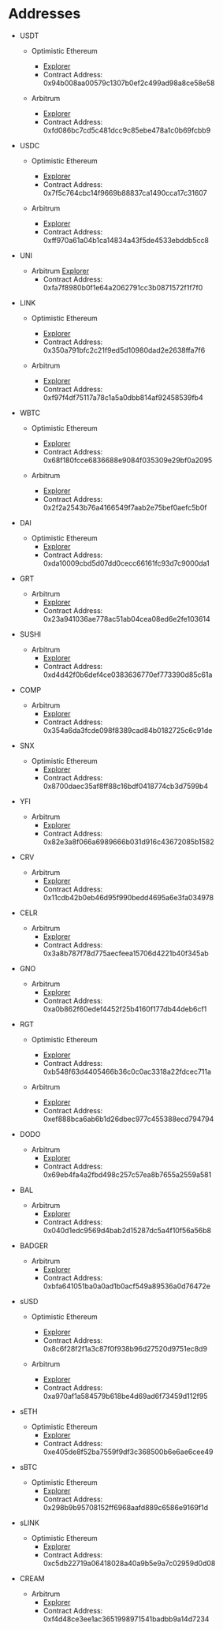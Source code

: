 # Addresses
- USDT
  - Optimistic Ethereum
    - [Explorer](https://optimistic.etherscan.io/token/0x94b008aa00579c1307b0ef2c499ad98a8ce58e58)
    - Contract Address: 0x94b008aa00579c1307b0ef2c499ad98a8ce58e58

  - Arbitrum
    - [Explorer](https://arbiscan.io/token/0xfd086bc7cd5c481dcc9c85ebe478a1c0b69fcbb9)
    - Contract Address: 0xfd086bc7cd5c481dcc9c85ebe478a1c0b69fcbb9
- USDC
  - Optimistic Ethereum
    - [Explorer](https://optimistic.etherscan.io/token/0x7f5c764cbc14f9669b88837ca1490cca17c31607)
    - Contract Address: 0x7f5c764cbc14f9669b88837ca1490cca17c31607

  - Arbitrum
    - [Explorer](https://arbiscan.io/token/0xff970a61a04b1ca14834a43f5de4533ebddb5cc8)
    - Contract Address: 0xff970a61a04b1ca14834a43f5de4533ebddb5cc8
- UNI
  - Arbitrum
    [Explorer](https://arbiscan.io/token/0xfa7f8980b0f1e64a2062791cc3b0871572f1f7f0)
    - Contract Address: 0xfa7f8980b0f1e64a2062791cc3b0871572f1f7f0
- LINK
  - Optimistic Ethereum
    - [Explorer](https://optimistic.etherscan.io/token/0x350a791bfc2c21f9ed5d10980dad2e2638ffa7f6)
    - Contract Address: 0x350a791bfc2c21f9ed5d10980dad2e2638ffa7f6

  - Arbitrum
    - [Explorer](https://arbiscan.io/token/0xf97f4df75117a78c1a5a0dbb814af92458539fb4)
    - Contract Address: 0xf97f4df75117a78c1a5a0dbb814af92458539fb4
- WBTC
  - Optimistic Ethereum
    - [Explorer](https://optimistic.etherscan.io/token/0x68f180fcce6836688e9084f035309e29bf0a2095)
    - Contract Address: 0x68f180fcce6836688e9084f035309e29bf0a2095

  - Arbitrum
    - [Explorer](https://arbiscan.io/token/0x2f2a2543b76a4166549f7aab2e75bef0aefc5b0f)
    - Contract Address: 0x2f2a2543b76a4166549f7aab2e75bef0aefc5b0f
- DAI
  - Optimistic Ethereum
    - [Explorer](https://optimistic.etherscan.io/token/0xda10009cbd5d07dd0cecc66161fc93d7c9000da1)
    - Contract Address: 0xda10009cbd5d07dd0cecc66161fc93d7c9000da1

- GRT
  - Arbitrum
    - [Explorer](https://arbiscan.io/token/0x23a941036ae778ac51ab04cea08ed6e2fe103614)
    - Contract Address: 0x23a941036ae778ac51ab04cea08ed6e2fe103614
- SUSHI
  - Arbitrum
    - [Explorer](https://arbiscan.io/token/0xd4d42f0b6def4ce0383636770ef773390d85c61a)
    - Contract Address: 0xd4d42f0b6def4ce0383636770ef773390d85c61a
- COMP
  - Arbitrum
    - [Explorer](https://arbiscan.io/token/0x354a6da3fcde098f8389cad84b0182725c6c91de)
    - Contract Address: 0x354a6da3fcde098f8389cad84b0182725c6c91de

- SNX
  - Optimistic Ethereum
    - [Explorer](https://optimistic.etherscan.io/token/0x8700daec35af8ff88c16bdf0418774cb3d7599b4)
    - Contract Address: 0x8700daec35af8ff88c16bdf0418774cb3d7599b4

- YFI
  - Arbitrum
    - [Explorer](https://arbiscan.io/token/0x82e3a8f066a6989666b031d916c43672085b1582)
    - Contract Address: 0x82e3a8f066a6989666b031d916c43672085b1582
- CRV
  - Arbitrum
    - [Explorer](https://arbiscan.io/token/0x11cdb42b0eb46d95f990bedd4695a6e3fa034978)
    - Contract Address: 0x11cdb42b0eb46d95f990bedd4695a6e3fa034978
- CELR
  - Arbitrum
    - [Explorer](https://arbiscan.io/token/0x3a8b787f78d775aecfeea15706d4221b40f345ab)
    - Contract Address: 0x3a8b787f78d775aecfeea15706d4221b40f345ab
- GNO
  - Arbitrum
    - [Explorer](https://arbiscan.io/token/0xa0b862f60edef4452f25b4160f177db44deb6cf1)
    - Contract Address: 0xa0b862f60edef4452f25b4160f177db44deb6cf1
- RGT
  - Optimistic Ethereum
    - [Explorer](https://optimistic.etherscan.io/token/0xb548f63d4405466b36c0c0ac3318a22fdcec711a)
    - Contract Address: 0xb548f63d4405466b36c0c0ac3318a22fdcec711a

  - Arbitrum
    - [Explorer](https://arbiscan.io/token/0xef888bca6ab6b1d26dbec977c455388ecd794794)
    - Contract Address: 0xef888bca6ab6b1d26dbec977c455388ecd794794
- DODO
  - Arbitrum
    - [Explorer](https://arbiscan.io/token/0x69eb4fa4a2fbd498c257c57ea8b7655a2559a581)
    - Contract Address: 0x69eb4fa4a2fbd498c257c57ea8b7655a2559a581
- BAL
  - Arbitrum
    - [Explorer](https://arbiscan.io/token/0x040d1edc9569d4bab2d15287dc5a4f10f56a56b8)
    - Contract Address: 0x040d1edc9569d4bab2d15287dc5a4f10f56a56b8
- BADGER
  - Arbitrum
    - [Explorer](https://arbiscan.io/token/0xbfa641051ba0a0ad1b0acf549a89536a0d76472e)
    - Contract Address: 0xbfa641051ba0a0ad1b0acf549a89536a0d76472e
- sUSD
  - Optimistic Ethereum
    - [Explorer](https://optimistic.etherscan.io/token/0x8c6f28f2f1a3c87f0f938b96d27520d9751ec8d9)
    - Contract Address: 0x8c6f28f2f1a3c87f0f938b96d27520d9751ec8d9

  - Arbitrum
    - [Explorer](https://arbiscan.io/token/0xa970af1a584579b618be4d69ad6f73459d112f95)
    - Contract Address: 0xa970af1a584579b618be4d69ad6f73459d112f95

- sETH
  - Optimistic Ethereum
    - [Explorer](https://optimistic.etherscan.io/token/0xe405de8f52ba7559f9df3c368500b6e6ae6cee49)
    - Contract Address: 0xe405de8f52ba7559f9df3c368500b6e6ae6cee49

- sBTC
  - Optimistic Ethereum
    - [Explorer](https://optimistic.etherscan.io/token/0x298b9b95708152ff6968aafd889c6586e9169f1d)
    - Contract Address: 0x298b9b95708152ff6968aafd889c6586e9169f1d

- sLINK
  - Optimistic Ethereum
    - [Explorer](https://optimistic.etherscan.io/token/0xc5db22719a06418028a40a9b5e9a7c02959d0d08)
    - Contract Address: 0xc5db22719a06418028a40a9b5e9a7c02959d0d08

- CREAM
  - Arbitrum
    - [Explorer](https://arbiscan.io/token/0xf4d48ce3ee1ac3651998971541badbb9a14d7234)
    - Contract Address: 0xf4d48ce3ee1ac3651998971541badbb9a14d7234
